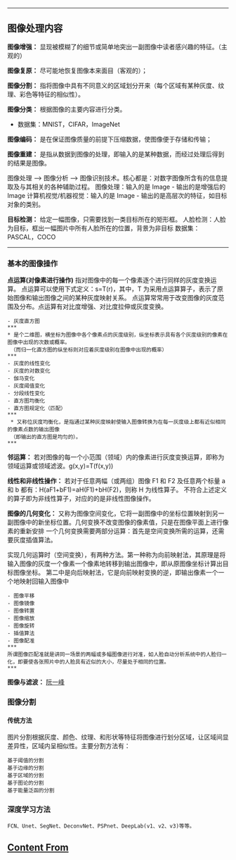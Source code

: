 ***
## 图像处理内容

**图像增强：** 显现被模糊了的细节或简单地突出一副图像中读者感兴趣的特征。（主观的）

**图像复原：** 尽可能地恢复图像本来面目（客观的）；

**图像分割：** 指将图像中具有不同意义的区域划分开来（每个区域有某种灰度、纹理、彩色等特征的相似性）。

**图像分类：** 根据图像的主要内容进行分类。
  * 数据集：MNIST，CIFAR，ImageNet

**图像编码：** 是在保证图像质量的前提下压缩数据，使图像便于存储和传输；

**图像重建：** 是指从数据到图像的处理，即输入的是某种数据，而经过处理后得到的结果是图像。


图像处理 --> 图像分析 --> 图像识别技术。核心都是：对数字图像所含有的信息提取及与其相关的各种辅助过程。
图像处理：输入的是 Image - 输出的是增强后的 Image
计算机视觉/机器视觉：输入的是 Image - 输出的是高层次的特征，如目标对象的类别。

**目标检测：** 给定一幅图像，只需要找到一类目标所在的矩形框。
人脸检测：人脸为目标，框出一幅图片中所有人脸所在的位置，背景为非目标
数据集：PASCAL，COCO
***
### 基本的图像操作
**点运算(对像素进行操作)** 指对图像中的每一个像素逐个进行同样的灰度变换运算。
点运算可以使用下式定义：s=T(r)，其中，T 为采用点运算算子，表示了原始图像和输出图像之间的某种灰度映射关系。
点运算常常用于改变图像的灰度范围及分布。点运算有对比度增强、对比度拉伸或灰度变换。
```
- 灰度直方图
***
* 是个二维图，横坐标为图像中各个像素点的灰度级别，纵坐标表示具有各个灰度级别的像素在图像中出现的次数或概率。
 （而归一化直方图的纵坐标则对应着灰度级别在图像中出现的概率）
***
- 灰度的线性变化
- 灰度的对数变化
- 伽马变化
- 灰度阈值变化
- 分段线性变化
- 直方图均衡化
- 直方图规定化（匹配）
***
 * 又称位灰度均衡化，是指通过某种灰度映射使输入图像转换为在每一灰度级上都有近似相同的像素点数的输出图像
 （即输出的直方图是均匀的）。
***
```
**邻运算：** 若对图像的每一个小范围（领域）内的像素进行灰度变换运算，即称为领域运算或领域滤波。g(x,y)=T(f(x,y))

**线性和非线性操作：** 若对于任意两幅（或两组）图像 F1 和 F2 及任意两个标量 a 和 b 都有：H(aF1+bF1)=aH(F1)+bH(F2)，则称 H 为线性算子。
不符合上述定义的算子即为非线性算子，对应的的是非线性图像操作。

**图像的几何变化：** 又称为图像空间变化，它将一副图像中的坐标位置映射到另一副图像中的新坐标位置。几何变换不改变图像的像素值，只是在图像平面上进行像素的重新安排
一个几何变换需要两部分运算：首先是空间变换所需的运算，还需要灰度插值算法。

实现几何运算时（空间变换），有两种方法。第一种称为向前映射法，其原理是将输入图像的灰度一个像素一个像素地转移到输出图像中，即从原图像坐标计算出目标图像坐标。
第二中是向后映射法，它是向前映射变换的逆，即输出像素一个一个地映射回输入图像中

```
- 图像平移
- 图像镜像
- 图像转置
- 图像缩放
- 图像旋转
- 插值算法
- 图像配准
***
所谓图像匹配准就是讲同一场景的两幅或多幅图像进行对准，如人脸自动分析系统中的人脸归一化，即要使各张照片中的人脸具有近似的大小，尽量处于相同的位置。
***
```
**图像与滤波：** [阮一峰](http://www.ruanyifeng.com/blog/2017/12/image-and-wave-filters.html)
### 图像分割
#### 传统方法
图片分割根据灰度、颜色、纹理、和形状等特征将图像进行划分区域，让区域间显差异性，区域内呈相似性。主要分割方法有：
```
基于阈值的分割
基于边缘的分割
基于区域的分割
基于图论的分割
基于能量泛函的分割
```
### 深度学习方法
```
FCN、Unet、SegNet、DeconvNet、PSPnet、DeepLab(v1、v2、v3)等等。
```
## [Content From](https://blog.csdn.net/u012195214/article/details/81605279)
